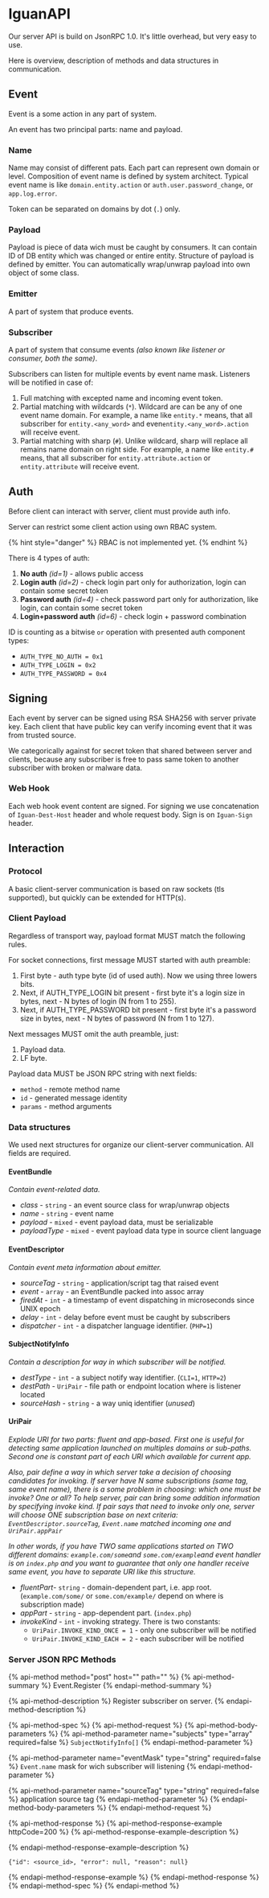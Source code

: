 # IguanAPI

Our server API is build on JsonRPC 1.0. It's little overhead, but very easy to use.

Here is overview, description of methods and data structures in communication.

## Event

 Event is a some action in any part of system. 

An event has two principal parts: name and payload.

### Name

Name may consist of different pats. Each part can represent own domain or level. Composition of event name is defined by system architect. Typical event name is like `domain.entity.action` or `auth.user.password_change`, or `app.log.error`.

Token can be separated on domains by dot \(`.`\) only.

### Payload

Payload is piece of data wich must be caught by consumers. It can contain ID of DB entity which was changed or entire entity. Structure of payload is defined by emitter. You can automatically wrap/unwrap payload into own object of some class.

### Emitter

 A part of system that produce events.

### Subscriber 

A part of system that consume events _\(also known like listener or consumer, both the same\)_.

Subscribers can listen for multiple events by event name mask. Listeners will be notified in case of:

1. Full matching with excepted name and incoming event token.
2. Partial matching with wildcards \(`*`\). Wildcard are can be any of one event name domain. For example, a name like `entity.*` means, that all subscriber for `entity.<any_word>` and even`entity.<any_word>.action` will receive event.
3. Partial matching with sharp \(`#`\). Unlike wildcard, sharp will replace all remains name domain on right side. For example, a name like `entity.#` means, that all subscriber for `entity.attribute.action` or `entity.attribute` will receive event.

## Auth

Before client can interact with server, client must provide auth info. 

Server can restrict some client action using own RBAC system.

{% hint style="danger" %}
RBAC is not implemented yet.
{% endhint %}

There is 4 types of auth:

1. **No auth** _\(id=1\)_ - allows public access
2. **Login auth** _\(id=2\)_ - check login part only for authorization, login can contain some secret token
3. **Password auth** _\(id=4\)_ - check password part only for authorization, like login, can contain some secret token
4. **Login+password auth** _\(id=6\)_ - check login + password combination

ID is counting as a bitwise `or` operation with presented auth component types:

* `AUTH_TYPE_NO_AUTH = 0x1`
* `AUTH_TYPE_LOGIN = 0x2`
* `AUTH_TYPE_PASSWORD = 0x4`

## Signing

Each event by server can be signed using RSA SHA256 with server private key. Each client that have public key can verify incoming event that it was from trusted source.

We categorically against for secret token that shared between server and clients, because any subscriber is free to pass same token to another subscriber with broken or malware data.

### Web Hook

Each web hook event content are signed. For signing we use concatenation of `Iguan-Dest-Host` header and whole request body. Sign is on `Iguan-Sign` header. 

## Interaction

### Protocol

 A basic client-server communication is based on raw sockets \(tls supported\), but quickly can be extended for HTTP\(s\).

### Client Payload

Regardless of transport way, payload format MUST match the following rules.

For socket connections, first message MUST started with auth preamble:

1. First byte - auth type byte \(id of used auth\). Now we using three lowers bits.
2. Next, if  AUTH\_TYPE\_LOGIN bit present - first byte it's a login size in bytes, next - N bytes of login \(N from 1 to 255\).
3. Next, if AUTH\_TYPE\_PASSWORD bit present - first byte it's a password size in bytes, next - N bytes of password \(N from 1 to 127\).

Next messages MUST omit the auth preamble, just:

1. Payload data.
2. LF byte.

Payload data MUST be JSON RPC string with next fields:

* `method` - remote method name
* `id` - generated message identity
* `params` - method arguments

### Data structures

We used next structures for organize our client-server communication. All fields are required.

#### EventBundle

_Contain event-related data._

* _class_ - `string` - an event source class for wrap/unwrap objects
* _name_ - `string` - event name
* _payload_ - `mixed` - event payload data, must be serializable 
* _payloadType_ - `mixed` - event payload data type in source client language

#### EventDescriptor

_Contain event meta information about emitter._

* _sourceTag_ - `string` - application/script tag that raised event
* _event_ - `array` - an EventBundle packed into assoc array
* _firedAt_ - `int` - a timestamp of event dispatching in microseconds since UNIX epoch
* _delay_ - `int` - delay before event must be caught by subscribers
* _dispatcher_ - `int` - a dispatcher language identifier. \(`PHP=1`\)

#### SubjectNotifyInfo

_Contain a description for way in which subscriber will be notified._

* _destType_ - `int` - a subject notify way identifier. \(`CLI=1`, `HTTP=2`\)
* _destPath_ - `UriPair` - file path or endpoint location where is listener located
* _sourceHash_ - `string` - a way uniq identifier \(_unused_\)

#### UriPair

_Explode URI for two parts: fluent and app-based. First one is useful for detecting same application launched on multiples domains or sub-paths. Second one is constant part of each URI which available for current app._  

_Also, pair define a way in which server take a decision of choosing candidates for invoking. If server have N same subscriptions \(same tag, same event name\), there is a some problem in choosing: which one must be invoke? One or all?  To help server, pair can bring some addition information by specifying invoke kind. If pair says that need to invoke only one, server will choose ONE subscription base on next criteria: `EventDescriptor.sourceTag`, `Event.name` matched incoming one and `UriPair.appPair`_

 _In other words, if you have TWO same applications started on TWO different domains: `example.com/some`and `some.com/example`and event handler is on `index.php` and you want to guarantee that only one handler receive same event, you have to separate URI like this structure._

* _fluentPart_- `string` -   domain-dependent part, i.e. app root. \(`example.com/some/` or `some.com/example/` depend on where is subscription made\)
* _appPart_ - `string` - app-dependent part. \(`index.php`\)
* _invokeKind_ - `int` - invoking strategy. There is two constants:
  * `UriPair.INVOKE_KIND_ONCE = 1` - only one subscriber will be notified
  * `UriPair.INVOKE_KIND_EACH = 2` - each subscriber will be notified

### Server JSON RPC Methods

{% api-method method="post" host="" path="" %}
{% api-method-summary %}
Event.Register
{% endapi-method-summary %}

{% api-method-description %}
Register subscriber on server.
{% endapi-method-description %}

{% api-method-spec %}
{% api-method-request %}
{% api-method-body-parameters %}
{% api-method-parameter name="subjects" type="array" required=false %}
`SubjectNotifyInfo[]`
{% endapi-method-parameter %}

{% api-method-parameter name="eventMask" type="string" required=false %}
`Event.name` mask for wich subscriber will listening
{% endapi-method-parameter %}

{% api-method-parameter name="sourceTag" type="string" required=false %}
application source tag
{% endapi-method-parameter %}
{% endapi-method-body-parameters %}
{% endapi-method-request %}

{% api-method-response %}
{% api-method-response-example httpCode=200 %}
{% api-method-response-example-description %}

{% endapi-method-response-example-description %}

```
{"id": <source_id>, "error": null, "reason": null}
```
{% endapi-method-response-example %}
{% endapi-method-response %}
{% endapi-method-spec %}
{% endapi-method %}



